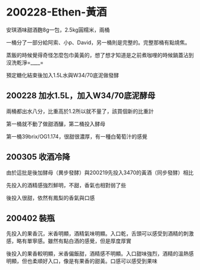 # 200228-Ethen-黃酒

安琪酒味甜酒麴8g一包，2.5kg圓糯米，兩桶

一桶分了一部分給阿索、小p、David，另一桶則是完整的。完整那桶有點燒焦。

蒸飯的時候覺得奇怪怎麼包巾黃黃的，想了想才知道是之前煮咖哩的時候鍋蓋沾到沒洗乾淨=____=

預定糖化結束後加入1.5L水與W34/70底泥做發酵

## 200228 加水1.5L，加入W34/70底泥酵母

兩桶都出水八分，比重高於1.2所以就不量了，該買個新的比重計

第一桶就不動了做甜酒釀，第二桶投入酵母

第一桶39brix/OG1.174，很甜很濃厚，有一種白葡萄汁的感覺

## 200305 收酒冷降

由於這批是後加酵母（異步發酵）與200219先投入3470的黃酒（同步發酵）相比

先投入的酒精感強烈鮮明，不甜，香氣也相對弱了些

後投入很甜，依然有鳳梨的香氣與口感

## 200402 裝瓶

先投入的果香沉，米香明顯，酒精氣味明顯。入口乾，舌頭可以感受到酒精的刺激感，略有單寧感。雖然有點白酒的感覺，但是厚度厚實

後投入的果香較明顯，米香偏飯甜，酒精感不明顯。入口甜味強烈，酒精的溫熱感明顯，但也柔順好入口，像是有果香的甜黃。口感可以感受到果味